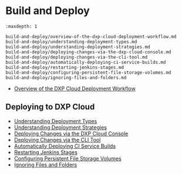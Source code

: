 # Build and Deploy

```{toctree}
:maxdepth: 1

build-and-deploy/overview-of-the-dxp-cloud-deployment-workflow.md
build-and-deploy/understanding-deployment-types.md
build-and-deploy/understanding-deployment-strategies.md
build-and-deploy/deploying-changes-via-the-dxp-cloud-console.md
build-and-deploy/deploying-changes-via-the-cli-tool.md
build-and-deploy/automatically-deploying-ci-service-builds.md
build-and-deploy/restarting-jenkins-stages.md
build-and-deploy/configuring-persistent-file-storage-volumes.md
build-and-deploy/ignoring-files-and-folders.md
```

- [Overview of the DXP Cloud Deployment Workflow](./build-and-deploy/overview-of-the-dxp-cloud-deployment-workflow.md)

## Deploying to DXP Cloud

- [Understanding Deployment Types](./build-and-deploy/understanding-deployment-types)
- [Understanding Deployment Strategies](./build-and-deploy/understanding-deployment-strategies)
- [Deploying Changes via the DXP Cloud Console](./build-and-deploy/deploying-changes-via-the-dxp-cloud-console)
- [Deploying Changes via the CLI Tool](./build-and-deploy/deploying-changes-via-the-cli-tool)
- [Automatically Deploying CI Service Builds](./build-and-deploy/automatically-deploying-ci-service-builds)
- [Restarting Jenkins Stages](./build-and-deploy/restarting-jenkins-stages)
- [Configuring Persistent File Storage Volumes](./build-and-deploy/configuring-persistent-file-storage-volumes)
- [Ignoring Files and Folders](./build-and-deploy/ignoring-files-and-folders)
